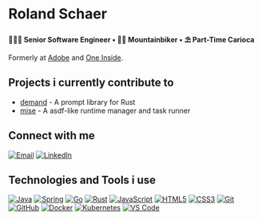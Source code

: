 # Roland Schaer

**👨🏼‍💻 Senior Software Engineer • 🚵‍♂️ Mountainbiker • ⛱️ Part-Time Carioca**

Formerly at [Adobe](https://adobe.com) and [One Inside](https://one-inside.com).

## Projects i currently contribute to

- [demand](https://github.com/jdx/demand) - A prompt library for Rust
- [mise](https://github.com/jdx/mise) - A asdf-like runtime manager and task runner

## Connect with me

[![Email](https://img.shields.io/badge/-Email-D14836?style=flat-square&logo=gmail&logoColor=white&link=mailto:roland.schaer@gmail.com)](mailto:roland.schaer@gmail.com)
[![LinkedIn](https://img.shields.io/badge/-LinkedIn-0077B5?style=flat-square&logo=linkedin&logoColor=white)](https://www.linkedin.com/in/rolandschaer)

## Technologies and Tools i use

[![Java](https://img.shields.io/badge/-Java-007396?style=flat-square&logo=openjdk)](https://openjdk.org/)
[![Spring](https://img.shields.io/badge/-Spring-6DB33F?style=flat-square&logo=spring&logoColor=white)](https://spring.io/)
[![Go](https://img.shields.io/badge/-Go-00ADD8?style=flat-square&logo=go&logoColor=white)](https://go.dev/)
[![Rust](https://img.shields.io/badge/-Rust-000000?style=flat-square&logo=rust&logoColor=white)](https://www.rust-lang.org/)
[![JavaScript](https://img.shields.io/badge/-JavaScript-F7DF1E?style=flat-square&logo=javascript&logoColor=black)](https://developer.mozilla.org/en-US/docs/Web/JavaScript)
[![HTML5](https://img.shields.io/badge/-HTML5-E34F26?style=flat-square&logo=html5&logoColor=white)](https://developer.mozilla.org/en-US/docs/Web/HTML)
[![CSS3](https://img.shields.io/badge/-CSS3-1572B6?style=flat-square&logo=css3&logoColor=white)](https://developer.mozilla.org/en-US/docs/Web/CSS)
[![Git](https://img.shields.io/badge/-Git-F05032?style=flat-square&logo=git&logoColor=white)](https://git-scm.com/)
[![GitHub](https://img.shields.io/badge/-GitHub-181717?style=flat-square&logo=github&logoColor=white)](https://github.com)
[![Docker](https://img.shields.io/badge/-Docker-2496ED?style=flat-square&logo=docker&logoColor=white)](https://www.docker.com/)
[![Kubernetes](https://img.shields.io/badge/-Kubernetes-326CE5?style=flat-square&logo=kubernetes&logoColor=white)](https://kubernetes.io/)
[![VS Code](https://img.shields.io/badge/-VS%20Code-007ACC?style=flat-square&logo=visual-studio-code&logoColor=white)](https://code.visualstudio.com/)
